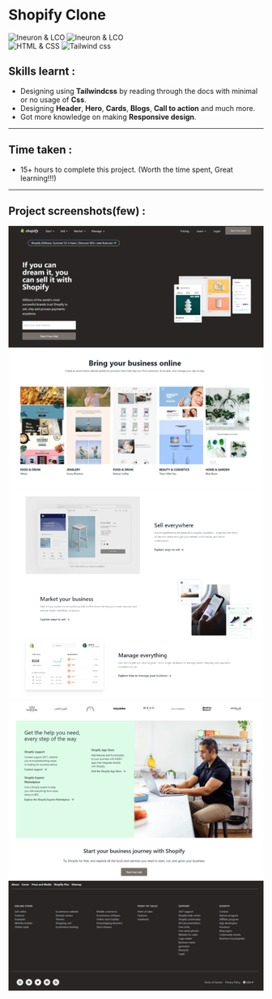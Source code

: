 # Shopify Clone
![Ineuron & LCO](https://img.shields.io/badge/Ineuron-LCO-brightgreen) 
![Ineuron & LCO](https://img.shields.io/badge/Hitesh%20Choudhary-Full--stack--JS--bootcamp-brightgreen)
<br>
![HTML & CSS](https://img.shields.io/badge/HTML-CSS-brightgreen)
![Tailwind css](https://img.shields.io/badge/Tailwind-css-yellowgreen)

## Skills learnt :
- Designing using  **Tailwindcss** by reading through the docs with minimal or no usage of **Css**. 
- Designing **Header**, **Hero**, **Cards**, **Blogs**, **Call to action** and much more.
- Got more knowledge on making **Responsive design**.
***
## Time taken :
- 15+ hours to complete this project. (Worth the time spent, Great learning!!!)
***
## Project screenshots(few) :
![Project-17/Shopify clone](./Project-Screenshots/1.PNG)
![Project-17/Shopify clone](./Project-Screenshots/2.PNG)
![Project-17/Shopify clone](./Project-Screenshots/3.PNG)
![Project-17/Shopify clone](./Project-Screenshots/4.PNG)
![Project-17/Shopify clone](./Project-Screenshots/5.PNG)